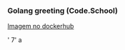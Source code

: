 ### Golang greeting (Code.School)

[Imagem no dockerhub](https://hub.docker.com/r/josecjr/golanggreeting)

'
7'
a

